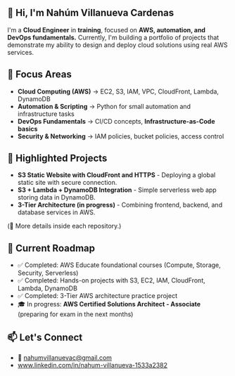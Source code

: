 ## 👋 Hi, I'm Nahúm Villanueva Cardenas 

I'm a **Cloud Engineer** in **training**, focused on **AWS, automation, and DevOps fundamentals.**
Currently, I'm building a portfolio of projects that demonstrate my ability to design and deploy cloud solutions using real AWS services.

## 🚀 **Focus Areas**
  - **Cloud Computing (AWS)** -> EC2, S3, IAM, VPC, CloudFront, Lambda, DynamoDB
  - **Automation & Scripting** -> Python for small automation and infrastructure tasks
  - **DevOps Fundamentals** -> CI/CD concepts, **Infrastructure-as-Code basics**
  - **Security & Networking** -> IAM policies, bucket policies, access control

## 📂 **Highlighted Projects**
  - **S3 Static Website with CloudFront and HTTPS** - Deploying a global static site with secure connection.
  - **S3 + Lambda + DynamoDB Integration** - Simple serverless web app storing data in DynamoDB.
  - **3-Tier Architecture (in progress)** - Combining frontend, backend, and database services in AWS.

  (🔗 More details inside each repository.)

## 🎯 **Current Roadmap**
  - ✅ Completed: AWS Educate foundational courses (Compute, Storage, Security, Serverless)
  - ✅ Completed: Hands-on projects with S3, EC2, IAM, CloudFront, Lambda, DynamoDB
  - ✅ Completed: 3-Tier AWS architecture practice project
  - 🎓 In progress: **AWS Certified Solutions Architect - Associate** (preparing for exam in the next months)

  
## 📫 **Let's Connect**
  - 📧 nahumvillanuevac@gmail.com
  - www.linkedin.com/in/nahum-villanueva-1533a2382
